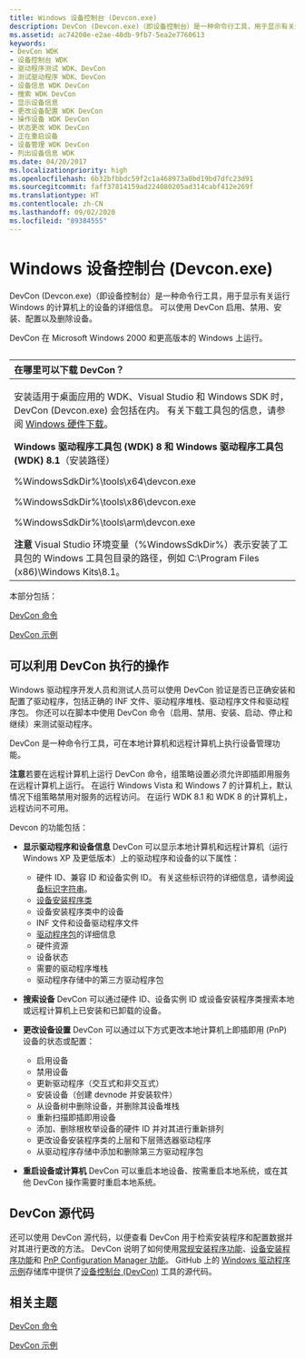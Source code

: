 ```yaml
---
title: Windows 设备控制台 (Devcon.exe)
description: DevCon (Devcon.exe)（即设备控制台）是一种命令行工具，用于显示有关运行 Windows 的计算机上的设备的详细信息。
ms.assetid: ac74200e-e2ae-40db-9fb7-5ea2e7760613
keywords:
- DevCon WDK
- 设备控制台 WDK
- 驱动程序测试 WDK、DevCon
- 测试驱动程序 WDK、DevCon
- 设备信息 WDK DevCon
- 搜索 WDK DevCon
- 显示设备信息
- 更改设备配置 WDK DevCon
- 操作设备 WDK DevCon
- 状态更改 WDK DevCon
- 正在重启设备
- 设备管理 WDK DevCon
- 列出设备信息 WDK
ms.date: 04/20/2017
ms.localizationpriority: high
ms.openlocfilehash: 6b32bfbbdc59f2c1a468973a0bd19bd7dfc23d91
ms.sourcegitcommit: faff37814159ad224080205ad314cabf412e269f
ms.translationtype: HT
ms.contentlocale: zh-CN
ms.lasthandoff: 09/02/2020
ms.locfileid: "89384555"
---
```

# <a name="windows-device-console-devconexe"></a>Windows 设备控制台 (Devcon.exe)


DevCon (Devcon.exe)（即设备控制台）是一种命令行工具，用于显示有关运行 Windows 的计算机上的设备的详细信息。 可以使用 DevCon 启用、禁用、安装、配置以及删除设备。

DevCon 在 Microsoft Windows 2000 和更高版本的 Windows 上运行。

## <span id="ddk_devcon_tools"></span><span id="DDK_DEVCON_TOOLS"></span>


<table>
<colgroup>
<col width="100%" />
</colgroup>
<thead>
<tr class="header">
<th align="left">在哪里可以下载 DevCon？</th>
</tr>
</thead>
<tbody>
<tr class="odd">
<td align="left"><p>安装适用于桌面应用的 WDK、Visual Studio 和 Windows SDK 时，DevCon (Devcon.exe) 会包括在内。 有关下载工具包的信息，请参阅 <a href="https://docs.microsoft.com/windows-hardware/drivers/download-the-wdk" data-raw-source="[Windows Hardware Downloads](../download-the-wdk.md)">Windows 硬件下载</a>。</p>
<p><strong>Windows 驱动程序工具包 (WDK) 8 和 Windows 驱动程序工具包 (WDK) 8.1</strong>（安装路径）</p>
<p>%WindowsSdkDir%\tools\x64\devcon.exe</p>
<p>%WindowsSdkDir%\tools\x86\devcon.exe</p>
<p>%WindowsSdkDir%\tools\arm\devcon.exe</p>
<div class="alert">
<strong>注意</strong>  Visual Studio 环境变量（%WindowsSdkDir%）表示安装了工具包的 Windows 工具包目录的路径，例如 C:\Program Files (x86)\Windows Kits\8.1。
</div>
<div>
 
</div></td>
</tr>
</tbody>
</table>

 

本部分包括：

[DevCon 命令](devcon-general-commands.md)

[DevCon 示例](devcon-examples.md)

## <a name="span-idwhat_you_can_do_with_devconspanspan-idwhat_you_can_do_with_devconspanspan-idwhat_you_can_do_with_devconspanwhat-you-can-do-with-devcon"></a><span id="What_you_can_do_with_DevCon"></span><span id="what_you_can_do_with_devcon"></span><span id="WHAT_YOU_CAN_DO_WITH_DEVCON"></span>可以利用 DevCon 执行的操作


Windows 驱动程序开发人员和测试人员可以使用 DevCon 验证是否已正确安装和配置了驱动程序，包括正确的 INF 文件、驱动程序堆栈、驱动程序文件和驱动程序包。 你还可以在脚本中使用 DevCon 命令（启用、禁用、安装、启动、停止和继续）来测试驱动程序。

DevCon 是一种命令行工具，可在本地计算机和远程计算机上执行设备管理功能。

**注意**若要在远程计算机上运行 DevCon 命令，组策略设置必须允许即插即用服务在远程计算机上运行。 在运行 Windows Vista 和 Windows 7 的计算机上，默认情况下组策略禁用对服务的远程访问。 在运行 WDK 8.1 和 WDK 8 的计算机上，远程访问不可用。

 

Devcon 的功能包括：

-   **显示驱动程序和设备信息** DevCon 可以显示本地计算机和远程计算机（运行 Windows XP 及更低版本）上的驱动程序和设备的以下属性：
    -   硬件 ID、兼容 ID 和设备实例 ID。 有关这些标识符的详细信息，请参阅[设备标识字符串](../install/device-identification-strings.md)。
    -   [设备安装程序类](../install/overview-of-device-setup-classes.md)
    -   设备安装程序类中的设备
    -   INF 文件和设备驱动程序文件
    -   [驱动程序包](../install/components-of-a-driver-package.md)的详细信息
    -   硬件资源
    -   设备状态
    -   需要的驱动程序堆栈
    -   驱动程序存储中的第三方驱动程序包
-   **搜索设备** DevCon 可以通过硬件 ID、设备实例 ID 或设备安装程序类搜索本地或远程计算机上已安装和已卸载的设备。

-   **更改设备设置** DevCon 可以通过以下方式更改本地计算机上即插即用 (PnP) 设备的状态或配置：
    -   启用设备
    -   禁用设备
    -   更新驱动程序（交互式和非交互式）
    -   安装设备（创建 devnode 并安装软件）
    -   从设备树中删除设备，并删除其设备堆栈
    -   重新扫描即插即用设备
    -   添加、删除根枚举设备的硬件 ID 并对其进行重新排列
    -   更改设备安装程序类的上层和下层筛选器驱动程序
    -   从驱动程序存储中添加和删除第三方驱动程序包
-   **重启设备或计算机** DevCon 可以重启本地设备、按需重启本地系统，或在其他 DevCon 操作需要时重启本地系统。

## <a name="span-iddevcon_source_codespanspan-iddevcon_source_codespanspan-iddevcon_source_codespandevcon-source-code"></a><span id="DevCon_source_code"></span><span id="devcon_source_code"></span><span id="DEVCON_SOURCE_CODE"></span>DevCon 源代码


还可以使用 DevCon 源代码，以便查看 DevCon 用于检索安装程序和配置数据并对其进行更改的方法。 DevCon 说明了如何使用[常规安装程序功能](/previous-versions/ff544985(v=vs.85))、[设备安装程序功能](/previous-versions/ff541299(v=vs.85))和 [PnP Configuration Manager 功能](/previous-versions/ff549713(v=vs.85))。 GitHub 上的 [Windows 驱动程序示例](https://github.com/Microsoft/Windows-driver-samples)存储库中提供了[设备控制台 (DevCon)](https://github.com/Microsoft/Windows-driver-samples/tree/master/setup/devcon) 工具的源代码。

## <a name="span-idrelated_topicsspanrelated-topics"></a><span id="related_topics"></span>相关主题


[DevCon 命令](devcon-general-commands.md)

[DevCon 示例](devcon-examples.md)

 

